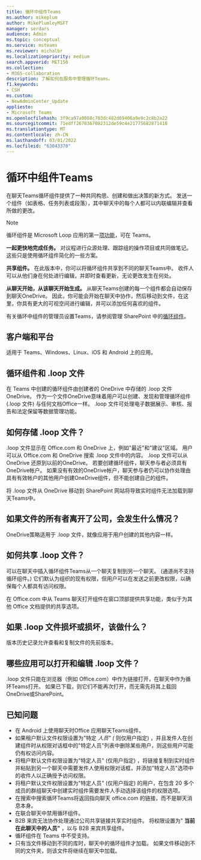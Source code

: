 ```yaml
---
title: 循环中组件Teams
ms.author: mikeplum
author: MikePlumleyMSFT
manager: serdars
audience: Admin
ms.topic: conceptual
ms.service: msteams
ms.reviewer: michalbr
ms.localizationpriority: medium
search.appverid: MET150
ms.collection:
- M365-collaboration
description: 了解如何在服务中管理循环Teams。
f1.keywords:
- CSH
ms.custom:
- NewAdminCenter_Update
appliesto:
- Microsoft Teams
ms.openlocfilehash: 3f9ca97a0088c703dc482d69406a9e9c2c8b2a22
ms.sourcegitcommit: 71edff2670367082312de59c4e21775682871418
ms.translationtype: MT
ms.contentlocale: zh-CN
ms.lasthandoff: 03/01/2022
ms.locfileid: "63043370"
---
```

# <a name="overview-of-loop-components-in-teams"></a>循环中组件Teams

在聊天Teams循环组件提供了一种共同构思、创建和做出决策的新方式。 发送一个组件（如表格、任务列表或段落），其中聊天中的每个人都可以内联编辑并查看所做的更改。 

> [!Note]
> 循环组件是 Microsoft Loop 应用的第一[项功能](https://www.microsoft.com/en-us/microsoft-loop)，可在 Teams。 

**一起更快地完成任务。** 对议程进行众源处理、跟踪组的操作项目或共同做笔记。 这些只是使用循环组件简化的一些方案。

**共享组件。** 在此版本中，你可以将循环组件共享到不同的聊天Teams中。 收件人可以从他们身在何处进行编辑，并即时查看更新，无论更改发生在何处。

**从聊天开始，从该聊天开始生成。** 从聊天Teams创建的每一个组件都会自动保存到聊天OneDrive。 因此，你可能会开始在聊天中协作，然后移动到文件，在这里，你具有更大的可视空间进行编辑，并可以添加任何喜欢的组件。

有关循环中组件的管理员设置Teams，请参阅管理 SharePoint 中的[循环组件](/sharepoint/manage-loop-components)。

## <a name="clients-and-platforms"></a>客户端和平台

适用于 Teams、Windows、Linux、iOS 和 Android 上的应用。

## <a name="loop-components-and-loop-files"></a>循环组件和 .loop 文件

在 Teams 中创建的循环组件由创建者的 OneDrive 中存储的 .loop 文件OneDrive。 作为一个文件OneDrive意味着用户可以创建、发现和管理循环组件 (.loop 文件) 与任何文档Office一样。 .loop 文件可处理电子数据展示、审核、报告和法定保留等数据管理功能。

## <a name="how-are-loop--files-stored"></a>如何存储 .loop 文件？

.loop 文件显示在 Office.com 和 OneDrive 上，例如"最近"和"建议"区域。 用户可以从 Office.com 和 OneDrive 搜索 .loop 文件中的内容。 .loop 文件可以从 OneDrive 还原到以前的OneDrive。 若要创建循环组件，聊天参与者必须具有OneDrive帐户。 如果没有有效的OneDrive帐户，聊天参与者仍可以协作处理由具有有效帐户的其他用户创建OneDrive组件，但不能创建自己的组件。 

将 .loop 文件从 OneDrive 移动到 SharePoint 网站将导致实时组件无法加载到聊天Teams中。

## <a name="what-happens-if-the-owner-of-the-file-leaves-the-company"></a>如果文件的所有者离开了公司，会发生什么情况？

OneDrive策略适用于 .loop 文件，就像应用于用户创建的其他内容一样。

## <a name="how-are-loop-files-shared"></a>如何共享 .loop 文件？

可以在聊天中插入循环组件Teams从一个聊天复制到另一个聊天。  (通道尚不支持循环组件。) 它们默认为组织的现有权限，但用户可以在发送之前更改权限，以确保每个人都具有访问权限。

在 Office.com 中从 Teams 聊天打开组件在窗口顶部提供共享功能，类似于为其他 Office 文档提供的共享选项。

## <a name="what-if-a-loop-file-becomes-corrupted-or-damaged"></a>如果 .loop 文件损坏或损坏，该做什么？

版本历史记录允许查看和复制文件的先前版本。

## <a name="what-apps-can-open-and-edit-loop-files"></a>哪些应用可以打开和编辑 .loop 文件？

.loop 文件只能在浏览器（例如 Office.com）中作为链接打开，在聊天中作为循环Teams打开。 如果已下载，则它们不能再次打开，而无需先将其上载回OneDrive或SharePoint。

## <a name="known-issues"></a>已知问题

- 在 Android 上使用聊天时Office 应用聊天Teams组件。
- 如果租户默认文件权限设置为"特定 *人员" (* 则仅用户指定) ，并且发件人在创建组件时从权限对话框中的"特定人员"列表中删除某些用户，则这些用户可能仍有权访问内容。
- 将租户默认文件权限设置为"特定人员" (仅用户指定) ，将链接复制到实时组件并粘贴到另一个聊天中需要发件人使用权限对话框，并添加"特定人员"选项中的收件人以正确授予访问权限。
- 将租户默认文件权限设置为"特定人员" (仅用户指定) 的用户，在包含 20 多个成员的群组聊天中创建实时组件需要发件人手动选择该组件的权限选项。
- 在搜索中搜索循环Teams将返回指向聊天 office.com 的链接，而不是聊天消息本身。
- 在联合聊天中禁用循环组件。
- B2B 来宾无法协作处理通过公司共享链接共享实时组件。 将权限设置为" **当前在此聊天中的人员"** ，以与 B2B 来宾共享组件。
- 循环组件在 Teams 中不受支持。
- 只有当文件移动到不同的库时，聊天中的循环组件才加载。 如果文件移动到不同的文件夹，则该文件将继续在聊天中加载。
